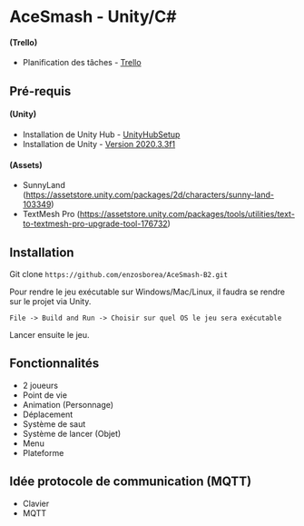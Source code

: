 # AceSmash - Unity/C#

#### (Trello) 
* Planification des tâches - [Trello](https://trello.com/b/WByZtZO1/acesmash) 

## Pré-requis

#### (Unity)

* Installation de Unity Hub - [UnityHubSetup](https://public-cdn.cloud.unity3d.com/hub/prod/UnityHubSetup.exe?_gl=1*3wa2xf*_ga*NDU3MzUxMDgxLjE2MjE5NTU5OTI.*_ga_1S78EFL1W5*MTYyMTk2MDAzMy4yLjEuMTYyMTk2MDAzOS41NA..&_ga=2.12565108.1134175248.1621955992-457351081.1621955992)
* Installation de Unity - [Version 2020.3.3f1](https://unity3d.com/fr/get-unity/download?thank-you=update&download_nid=64639&os=Win)

#### (Assets)

* SunnyLand (https://assetstore.unity.com/packages/2d/characters/sunny-land-103349)
* TextMesh Pro (https://assetstore.unity.com/packages/tools/utilities/text-to-textmesh-pro-upgrade-tool-176732)

## Installation

Git clone `https://github.com/enzosborea/AceSmash-B2.git`

Pour rendre le jeu exécutable sur Windows/Mac/Linux, il faudra se rendre sur le projet via Unity.

`File -> Build and Run -> Choisir sur quel OS le jeu sera exécutable`

Lancer ensuite le jeu.

## Fonctionnalités

- 2 joueurs
- Point de vie
- Animation (Personnage)
- Déplacement 
- Système de saut
- Système de lancer (Objet)
- Menu
- Plateforme

## Idée protocole de communication (MQTT)

* Clavier 
* MQTT
